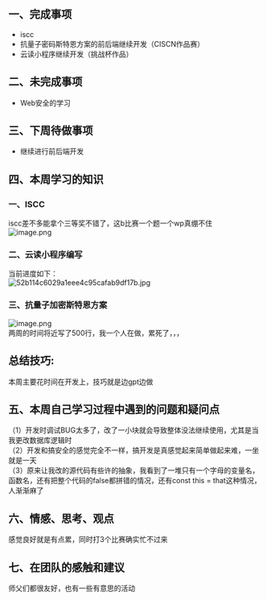 <a name="ca298910"></a>
## 一、完成事项
- iscc
- 抗量子密码斯特恩方案的前后端继续开发（CISCN作品赛）
- 云读小程序继续开发（挑战杯作品）
<a name="53bc1632"></a>
## 二、未完成事项

- Web安全的学习
<a name="0d5b24cb"></a>
## 三、下周待做事项

- 继续进行前后端开发
<a name="VdvUZ"></a>
## 四、本周学习的知识
<a name="93001f38"></a>
### 一、ISCC
iscc差不多能拿个三等奖不错了，这b比赛一个题一个wp真绷不住<br />![image.png](https://cdn.nlark.com/yuque/0/2024/png/39135006/1715576323620-c36dd2ef-6dce-4e07-8a7a-0d6ec6782be0.png#averageHue=%23e4e2e2&clientId=u1e76c784-31af-4&from=paste&height=1408&id=u29ae4f34&originHeight=1408&originWidth=2568&originalType=binary&ratio=1&rotation=0&showTitle=false&size=235275&status=done&style=none&taskId=ud4942650-68dd-41a8-b275-b65d3c18105&title=&width=2568)
<a name="24cf271d"></a>
### 二、云读小程序编写

当前进度如下：<br />![52b114c6029a1eee4c95cafab9df17b.jpg](https://cdn.nlark.com/yuque/0/2024/jpeg/39135006/1715585193216-af0fa711-f1d2-467f-a9a3-7afa0fbfdaaf.jpeg#averageHue=%23e7e7e7&clientId=u0e352193-f301-4&from=paste&height=906&id=ueeee3bb0&originHeight=906&originWidth=1044&originalType=binary&ratio=1&rotation=0&showTitle=false&size=60209&status=done&style=none&taskId=u83765603-b422-4664-bbbf-a4ea215e969&title=&width=1044)
<a name="0357a38d"></a>
### 三、抗量子加密斯特恩方案
![image.png](https://cdn.nlark.com/yuque/0/2024/png/39135006/1715585273724-eec38086-b84a-4594-9a0c-d1a2f55619b9.png#averageHue=%23242423&clientId=u0e352193-f301-4&from=paste&height=1408&id=uc658466c&originHeight=1408&originWidth=2568&originalType=binary&ratio=1&rotation=0&showTitle=false&size=450407&status=done&style=none&taskId=u984450c1-4b81-4d0c-b742-53ddc682463&title=&width=2568)<br />两周的时间将近写了500行，我一个人在做，累死了，，，
<a name="91a526ed"></a>
## 总结技巧:
本周主要花时间在开发上，技巧就是边gpt边做
<a name="a51c361b"></a>
## 五、本周自己学习过程中遇到的问题和疑问点
（1）开发时调试BUG太多了，改了一小块就会导致整体没法继续使用，尤其是当我更改数据库逻辑时<br />（2）开发和搞安全的感觉完全不一样，搞开发是真感觉起来简单做起来难，一坐就是一天<br />（3）原来让我改的源代码有些许的抽象，我看到了一堆只有一个字母的变量名，函数名，还有把整个代码的false都拼错的情况，还有const this = that这种情况，人渐渐麻了
<a name="3ee04885"></a>
## 六、情感、思考、观点
感觉良好就是有点累，同时打3个比赛确实忙不过来
<a name="6245121c"></a>
## 七、在团队的感触和建议
师父们都很友好，也有一些有意思的活动
